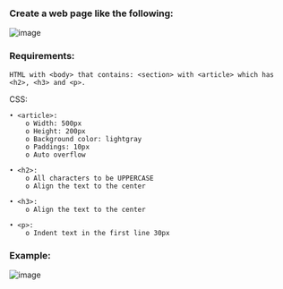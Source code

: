 ### Create a web page like the following:


![image](https://github.com/nsinorov/SoftUniMainPath/assets/45227327/61c650f5-f365-4798-85d4-ab892ad7ba32)

### Requirements:

    HTML with <body> that contains: <section> with <article> which has <h2>, <h3> and <p>.

CSS:

    • <article>:
        o Width: 500px
        o Height: 200px
        o Background color: lightgray
        o Paddings: 10px
        o Auto overflow
        
    • <h2>:
        o All characters to be UPPERCASE
        o Align the text to the center
        
    • <h3>:
        o Align the text to the center
        
    • <p>:
        o Indent text in the first line 30px

### Example:

![image](https://github.com/nsinorov/SoftUniMainPath/assets/45227327/9e0d0a61-8af2-42c7-ab70-c1c0ba33dd21)
